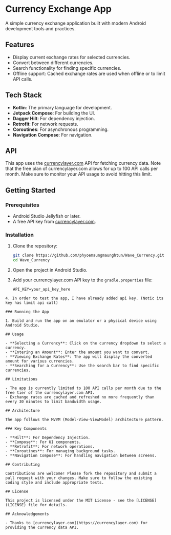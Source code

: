 # Currency Exchange App

A simple currency exchange application built with modern Android development tools and practices.

## Features

- Display current exchange rates for selected currencies.
- Convert between different currencies.
- Search functionality for finding specific currencies.
- Offline support: Cached exchange rates are used when offline or to limit API calls.

## Tech Stack

- **Kotlin**: The primary language for development.
- **Jetpack Compose**: For building the UI.
- **Dagger Hilt**: For dependency injection.
- **Retrofit**: For network requests.
- **Coroutines**: For asynchronous programming.
- **Navigation Compose**: For navigation.

## API

This app uses the [currencylayer.com](https://currencylayer.com/documentation) API for fetching currency data. Note that the free plan of currencylayer.com allows for up to 100 API calls per month. Make sure to monitor your API usage to avoid hitting this limit.

## Getting Started

### Prerequisites

- Android Studio Jellyfish or later.
- A free API key from [currencylayer.com](https://currencylayer.com/documentation).

### Installation

1. Clone the repository:
    ```bash
    git clone https://github.com/phyoemaungmaunghtun/Wave_Currency.git
    cd Wave_Currency
    ```

2. Open the project in Android Studio.

3. Add your currencylayer.com API key to the `gradle.properties` file:
    ```
    API_KEY=your_api_key_here
```
4. In order to test the app, I have already added api key. (Notic its key has limit api call)

### Running the App

1. Build and run the app on an emulator or a physical device using Android Studio.

## Usage

- **Selecting a Currency**: Click on the currency dropdown to select a currency.
- **Entering an Amount**: Enter the amount you want to convert.
- **Viewing Exchange Rates**: The app will display the converted amount for various currencies.
- **Searching for a Currency**: Use the search bar to find specific currencies.

## Limitations

- The app is currently limited to 100 API calls per month due to the free tier of the currencylayer.com API.
- Exchange rates are cached and refreshed no more frequently than every 30 minutes to limit bandwidth usage.

## Architecture

The app follows the MVVM (Model-View-ViewModel) architecture pattern.

### Key Components

- **Hilt**: For Dependency Injection.
- **Compose**: For UI components.
- **Retrofit**: For network operations.
- **Coroutines**: For managing background tasks.
- **Navigation Compose**: For handling navigation between screens.

## Contributing

Contributions are welcome! Please fork the repository and submit a pull request with your changes. Make sure to follow the existing coding style and include appropriate tests.

## License

This project is licensed under the MIT License - see the [LICENSE](LICENSE) file for details.

## Acknowledgements

- Thanks to [currencylayer.com](https://currencylayer.com) for providing the currency data API.

